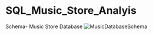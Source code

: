 # SQL_Music_Store_Analyis

Schema- Music Store Database
![MusicDatabaseSchema](https://github.com/RajatJana/SQL_Music_Store_Analyis/assets/75692637/0c6fb730-740f-4f61-b09a-a59d126fe66b)

